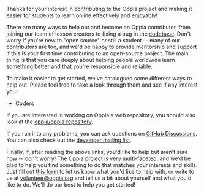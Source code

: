 Thanks for your interest in contributing to the Oppia project and making it easier for students to learn online effectively and enjoyably!

There are many ways to help out and become an Oppia contributor, from joining our team of lesson creators to fixing a bug in the [codebase](https://github.com/oppia/oppia-android/). Don't worry if you're new to "open source" or still a student -- many of our contributors are too, and we'd be happy to provide mentorship and support if this is your first time contributing to an open-source project. The main thing is that you care deeply about helping people worldwide learn something better and that you're responsible and reliable.

To make it easier to get started, we've catalogued some different ways to help out. Please feel free to take a look through them and see if any interest you:

  * [Coders](https://github.com/oppia/oppia-android/wiki/Contributing-to-Oppia-android)

If you are interested in working on Oppia's web repository, you should also look at the [oppia/oppia repository](https://github.com/oppia/oppia).

If you run into any problems, you can ask questions on [GitHub Discussions](https://github.com/oppia/oppia-android/discussions). You can also check out the [developer mailing list](https://groups.google.com/forum/?fromgroups#!forum/oppia-android-dev).

Finally, if, after reading the above links, you'd like to help but aren't sure how -- don't worry! The Oppia project is very multi-faceted, and we'd be glad to help you find something to do that matches your interests and skills. Just fill out [this form](https://forms.gle/jEytndtgdsx7BrnV6) to let us know what you'd like to help with, or write to us at [volunteer@oppia.org](mailto:volunteer@oppia.org) and tell us a bit about yourself and what you'd like to do. We'll do our best to help you get started!

